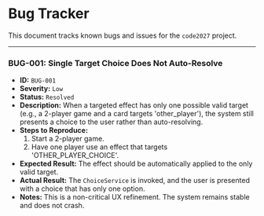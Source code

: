 # Bug Tracker

This document tracks known bugs and issues for the `code2027` project.

---

### BUG-001: Single Target Choice Does Not Auto-Resolve

*   **ID:** `BUG-001`
*   **Severity:** `Low`
*   **Status:** `Resolved`
*   **Description:** When a targeted effect has only one possible valid target (e.g., a 2-player game and a card targets 'other_player'), the system still presents a choice to the user rather than auto-resolving.
*   **Steps to Reproduce:**
    1. Start a 2-player game.
    2. Have one player use an effect that targets 'OTHER_PLAYER_CHOICE'.
*   **Expected Result:** The effect should be automatically applied to the only valid target.
*   **Actual Result:** The `ChoiceService` is invoked, and the user is presented with a choice that has only one option.
*   **Notes:** This is a non-critical UX refinement. The system remains stable and does not crash.
